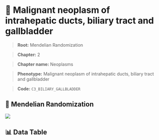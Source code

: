 # 🧪 Malignant neoplasm of intrahepatic ducts, biliary tract and gallbladder

> **Root:** Mendelian Randomization

> **Chapter:** 2  

> **Chapter name:** Neoplasms

> **Phenotype:** Malignant neoplasm of intrahepatic ducts, biliary tract and gallbladder  

> **Code:** `C3_BILIARY_GALLBLADDER`

## 🧬 Mendelian Randomization  

<img src="/MR/Figures/Forward/C3_BILIARY_GALLBLADDER.png"/>

## 📊 Data Table

<CsvTableMRF src="/MR/Data/Forward/C3_BILIARY_GALLBLADDER.csv"/>
